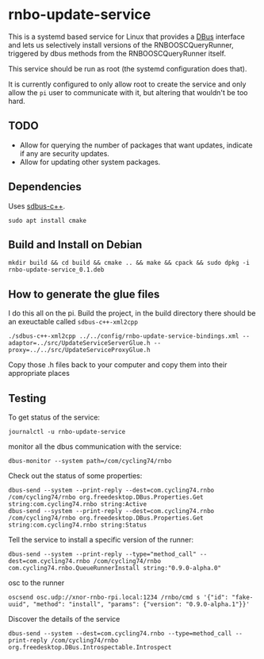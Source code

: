 # rnbo-update-service

This is a systemd based service for Linux that provides a
[DBus](https://www.freedesktop.org/wiki/Software/dbus/) interface and lets us
selectively install versions of the RNBOOSCQueryRunner, triggered by dbus methods
from the RNBOOSCQueryRunner itself.

This service should be run as root (the systemd configuration does that).

It is currently configured to only allow root to create the service and only
allow the `pi` user to communicate with it, but altering that wouldn't be too
hard.

## TODO

* Allow for querying the number of packages that want updates, indicate if any are security updates.
* Allow for updating other system packages.

## Dependencies

Uses [sdbus-c++](https://github.com/Kistler-Group/sdbus-cpp/blob/master/docs/using-sdbus-c%2B%2B.md).

```shell
sudo apt install cmake
```

## Build and Install on Debian

```shell
mkdir build && cd build && cmake .. && make && cpack && sudo dpkg -i rnbo-update-service_0.1.deb
```

## How to generate the glue files

I do this all on the pi.  Build the project, in the build directory there
should be an exeuctable called `sdbus-c++-xml2cpp`

```shell
./sdbus-c++-xml2cpp ../../config/rnbo-update-service-bindings.xml --adaptor=../src/UpdateServiceServerGlue.h --proxy=../../src/UpdateServiceProxyGlue.h
```

Copy those .h files back to your computer and copy them into their appropriate places

## Testing

To get status of the service:

```shell
journalctl -u rnbo-update-service
```

monitor all the dbus communication with the service:

```shell
dbus-monitor --system path=/com/cycling74/rnbo
```

Check out the status of some properties:

```shell
dbus-send --system --print-reply --dest=com.cycling74.rnbo /com/cycling74/rnbo org.freedesktop.DBus.Properties.Get string:com.cycling74.rnbo string:Active
dbus-send --system --print-reply --dest=com.cycling74.rnbo /com/cycling74/rnbo org.freedesktop.DBus.Properties.Get string:com.cycling74.rnbo string:Status
```

Tell the service to install a specific version of the runner:

```shell
dbus-send --system --print-reply --type="method_call" --dest=com.cycling74.rnbo /com/cycling74/rnbo com.cycling74.rnbo.QueueRunnerInstall string:"0.9.0-alpha.0"
```

osc to the runner
```
oscsend osc.udp://xnor-rnbo-rpi.local:1234 /rnbo/cmd s '{"id": "fake-uuid", "method": "install", "params": {"version": "0.9.0-alpha.1"}}'
```

Discover the details of the service
```shell
dbus-send --system --dest=com.cycling74.rnbo --type=method_call --print-reply /com/cycling74/rnbo org.freedesktop.DBus.Introspectable.Introspect
```
